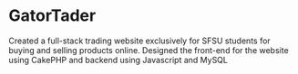 #   GatorTader	
Created a full-stack trading website exclusively for SFSU students for buying and selling products online.
Designed the front-end for the website using CakePHP and backend using Javascript and MySQL

